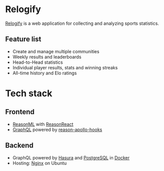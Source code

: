 # Relogify

[Relogify](https://relogify.com) is a web application for collecting and analyzing sports statistics.

## Feature list

- Create and manage multiple communities
- Weekly results and leaderboards
- Head-to-Head statistics
- Individual player results, stats and winning streaks
- All-time history and Elo ratings

# Tech stack

## Frontend

- [ReasonML](https://reasonml.github.io/) with [ReasonReact](https://reasonml.github.io/reason-react/)
- [GraphQL](https://graphql.org/) powered by [reason-apollo-hooks](https://github.com/Astrocoders/reason-apollo-hooks)

## Backend

- GraphQL powered by [Hasura](https://hasura.io/) and [PostgreSQL](https://www.postgresql.org/) in [Docker](https://www.docker.com/)
- Hosting: [Nginx](https://www.nginx.com/) on Ubuntu
